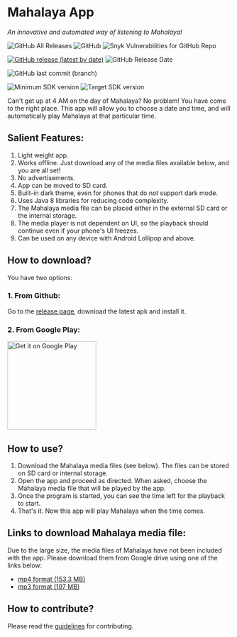 # Mahalaya App
<i>An innovative and automated way of listening to Mahalaya!</i>

![GitHub All Releases](https://img.shields.io/github/downloads/WrichikBasu/Mahalaya-Android/total)
![GitHub](https://img.shields.io/github/license/WrichikBasu/Mahalaya-Android)
![Snyk Vulnerabilities for GitHub Repo](https://img.shields.io/snyk/vulnerabilities/github/WrichikBasu/Mahalaya-Android)

[![GitHub release (latest by date)](https://img.shields.io/github/v/release/WrichikBasu/Mahalaya-Android)](https://github.com/WrichikBasu/Mahalaya-Android/releases)
![GitHub Release Date](https://img.shields.io/github/release-date/WrichikBasu/Mahalaya-Android)

![GitHub last commit (branch)](https://img.shields.io/github/last-commit/WrichikBasu/Mahalaya-Android/master)

![Minimum SDK version](https://img.shields.io/badge/minimum%20sdk%20version-Lollipop%20(API%2021)-brightgreen)
![Target SDK version](https://img.shields.io/badge/target%20sdk%20version-R%20(API%2030)-brightgreen)

Can't get up at 4 AM on the day of Mahalaya? No problem! You have come to the right place. This app will allow you to choose a date and time, and will automatically play Mahalaya at that particular time.

## Salient Features:
1. Light weight app.
1. Works offline. Just download any of the media files available below, and you are all set!
1. No advertisements.
1. App can be moved to SD card.
1. Built-in dark theme, even for phones that do not support dark mode.
1. Uses Java 8 libraries for reducing code complexity.
1. The Mahalaya media file can be placed either in the external SD card or the internal storage.
1. The media player is not dependent on UI, so the playback should continue even if your phone's UI freezes.
1. Can be used on any device with Android Lollipop and above.

## How to download?
You have two options:

### 1. From Github:

Go to the [release page](https://github.com/WrichikBasu/Mahalaya-Android/releases), download the latest apk and install it.

### 2. From Google Play:


<a href='https://play.google.com/store/apps/details?id=in.basulabs.mahalaya&pcampaignid=pcampaignidMKT-Other-global-all-co-prtnr-py-PartBadge-Mar2515-1'><img alt='Get it on Google Play' src='https://play.google.com/intl/en_us/badges/static/images/badges/en_badge_web_generic.png' width=200/></a>


## How to use?
1. Download the Mahalaya media files (see below). The files can be stored on SD card or internal storage.
1. Open the app and proceed as directed. When asked, choose the Mahalaya media file that will be played by the app.
1. Once the program is started, you can see the time left for the playback to start.
1. That's it. Now this app will play Mahalaya when the time comes.

## Links to download Mahalaya media file:
Due to the large size, the media files of Mahalaya have not been included with the app. Please download them from Google drive using one of the links below:
- [mp4 format (153.3 MB)](https://drive.google.com/file/d/1f4RmIt_mErCRMoVGS1ArszBZAHUCcWoN/view?usp=sharing)
- [mp3 format (197 MB)](https://drive.google.com/file/d/1xGuKpBqPWgjJUkdFUVCgKn3L58ozJbey/view?usp=sharing)

## How to contribute?
Please read the [guidelines](https://github.com/WrichikBasu/Mahalaya-Android/blob/master/CONTRIBUTING.md) for contributing.
